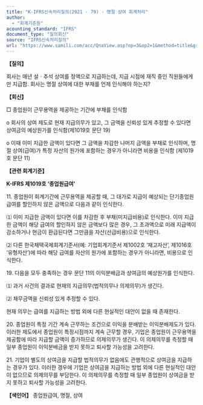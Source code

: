```yaml
---
title: "K-IFRS신속처리질의(2021 - 79) - 명절 상여 회계처리"
author:
  - "회계기준원"
acounting_standard: "IFRS"
document_type: "질의회신"
source: "IFRS신속처리질의"
url: "https://www.samili.com/acc/QnaView.asp?op=3&op2=1&method=title&group=2124-15;1&orgcode=3&searchword=&page=16&code=K%2DIFRS%EC%8B%A0%EC%86%8D%EC%B2%98%EB%A6%AC%EC%A7%88%EC%9D%98%2D79%3A20211123"
---
```

**【질의】**

  

회사는 매년 설ㆍ추석 상여를 정액으로 지급하는데, 지급 시점에 재직 중인 직원들에게만 지급함. 회사는 명절 상여에 대한 부채를 언제 인식해야 하는지?

  
  

**【회신】**

  

□ 종업원이 근무용역을 제공하는 기간에 부채를 인식함

  

o 회사의 상여 제도로 현재 지급의무가 있고, 그 금액을 신뢰성 있게 추정할 수 있다면 상여금의 예상원가를 인식함(제1019호 문단 19)

  

o 이때 이미 지급한 금액이 있다면 그 금액을 차감한 나머지 금액을 부채로 인식하며, 명절 상여(급여)가 특정 자산의 원가에 포함하는 경우가 아니라면 비용을 인식함 (제1019호 문단 11)

  
  

**【관련 회계기준】**

  

**K-IFRS 제1019호 ‘종업원급여’**

  

11\. 종업원이 회계기간에 근무용역을 제공할 때, 그 대가로 지급이 예상되는 단기종업원급여를 할인하지 않은 금액으로 다음과 같이 인식한다.

  

⑴ 이미 지급한 금액이 있다면 이를 차감한 후 부채(미지급비용)로 인식한다. 이미 지급한 금액이 해당 급여의 할인하지 않은 금액보다 많은 경우, 그 초과액으로 미래 지급액이 감소하거나 현금이 환급된다면 그만큼을 자산(선급비용)으로 인식한다.

⑵ 다른 한국채택국제회계기준서(예: 기업회계기준서 제1002호 ‘재고자산’, 제1016호 ‘유형자산’)에 따라 해당 급여를 자산의 원가에 포함하는 경우가 아니라면, 비용으로 인식한다.

  

19\. 다음을 모두 충족하는 경우 문단 11의 이익분배금과 상여금의 예상원가를 인식한다.

  

⑴ 과거 사건의 결과로 현재의 지급의무(법적의무나 의제의무)가 생긴다.

⑵ 채무금액을 신뢰성 있게 추정할 수 있다.

현재 의무는 급여를 지급하는 방법 외에 다른 현실적인 대안이 없을 때 존재한다.

  

20\. 종업원이 특정 기간 계속 근무하는 조건으로 이익을 분배받는 이익분배제도가 있다. 이러한 제도에서 종업원이 특정시점까지 계속 근무할 경우, 기업은 종업원이 근무용역을 제공함에 따라 지급할 금액이 증가하므로 의제의무가 생긴다. 이 의제의무를 측정할 때 일부 종업원이 이익분배금을 받지 못하고 퇴사할 가능성을 고려한다.

  

21\. 기업이 별도의 상여금을 지급할 법적의무가 없음에도 관행적으로 상여금을 지급하는 경우가 있다. 이러한 경우에 기업은 상여금을 지급하는 방법 외에 다른 현실적인 대안이 없으므로 의제의무를 부담한다. 이 의제의무를 측정할 때 일부 종업원이 상여금을 받지 못하고 퇴사할 가능성을 고려한다.

  
  

**【색인어】** 종업원급여, 명절, 상여
